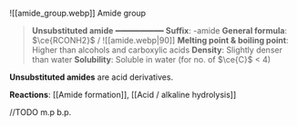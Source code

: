 ![[amide_group.webp]]
Amide group

> **Unsubstituted amide**
> ━━━━━━━━━━
> **Suffix**: -amide
> **General formula**: $\ce{RCONH2}$ / ![[amide.webp|90]]
> **Melting point & boiling point**: Higher than alcohols and carboxylic acids
> **Density**: Slightly denser than water
> **Solubility**: Soluble in water (for no. of $\ce{C}$ < 4)

**Unsubstituted amides** are acid derivatives.

**Reactions**: [[Amide formation]], [[Acid / alkaline hydrolysis]]

//TODO m.p b.p.
